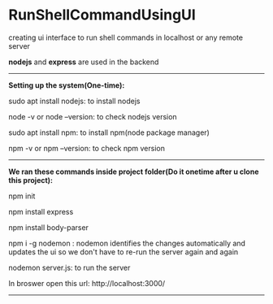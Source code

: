 # RunShellCommandUsingUI
creating ui interface to run shell commands in localhost or any remote server

**nodejs** and **express** are used in the backend

------------------------------------------------------------------
**Setting up the system(One-time):**

sudo apt install nodejs: to install nodejs

node -v or node –version: to check nodejs version



sudo apt install npm: to install npm(node package manager)

npm -v or npm –version: to check npm version

------------------------------------------------------------------
**We ran these commands inside project folder(Do it onetime after u clone this project):**

npm init

npm install express

npm install body-parser

npm i -g nodemon : nodemon identifies the changes automatically and updates the ui so we don't have to re-run the server again and again

nodemon server.js: to run the server


In broswer open this url: http://localhost:3000/

------------------------------------------------------------------
